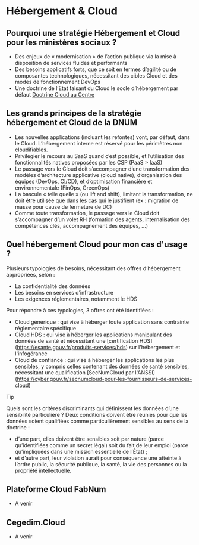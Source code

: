 # Hébergement & Cloud

## Pourquoi une stratégie Hébergement et Cloud pour les ministères sociaux ?

* Des enjeux de « modernisation » de l’action publique via la mise à disposition de services fluides et performants
* Des besoins applicatifs forts, que ce soit en termes d’agilité ou de composantes technologiques, nécessitant des cibles Cloud et des modes de fonctionnement DevOps
* Une doctrine de l’Etat faisant du Cloud le socle d’hébergement par défaut [Doctrine Cloud au Centre](https://www.numerique.gouv.fr/services/cloud/doctrine/) 

## Les grands principes de la stratégie hébergement et Cloud de la DNUM

* Les nouvelles applications (incluant les refontes) vont, par défaut, dans le Cloud. L’hébergement interne est réservé pour les périmètres non cloudifiables.
* Privilégier le recours au SaaS quand c’est possible, et l’utilisation des fonctionnalités natives proposées par les CSP (PaaS > IaaS)
* Le passage vers le Cloud doit s’accompagner d’une transformation des modèles d’architecture applicative (cloud native), d’organisation des équipes (DevOps, CI/CD), et d’optimisation financière et environnementale (FinOps, GreenOps) 
* La bascule « telle quelle » (ou lift and shift), limitant la transformation, ne doit être utilisée que dans les cas qui le justifient (ex : migration de masse pour cause de fermeture de DC)
* Comme toute transformation, le passage vers le Cloud doit s’accompagner d’un volet RH (formation des agents, internalisation des compétences clés, accompagnement des équipes, …)

## Quel hébergement Cloud pour mon cas d'usage ?  

Plusieurs typologies de besoins, nécessitant des offres d’hébergement appropriées, selon :
- La confidentialité des données
- Les besoins en services d’infrastructure
- Les exigences réglementaires, notamment le HDS

Pour répondre à ces typologies, 3 offres ont été identifiées :  
- Cloud générique : qui vise à héberger toute application sans contrainte réglementaire spécifique
- Cloud HDS : qui vise à héberger les applications manipulant des données de santé et nécessitant une [certification HDS] (https://esante.gouv.fr/produits-services/hds) sur l'hébergement et l'infogérance
- Cloud de confiance : qui vise à héberger les applications les plus sensibles, y compris celles contenant des données de santé sensibles, nécessitant une qualification [SecNumCloud par l'ANSSI] (https://cyber.gouv.fr/secnumcloud-pour-les-fournisseurs-de-services-cloud) 

> [!TIP]
> Quels sont les critères discriminants qui définissent les données d’une sensibilité particulière ?
> Deux conditions doivent être réunies pour que les données soient qualifiées comme particulièrement sensibles au sens de la doctrine :
> * d’une part, elles doivent être sensibles soit par nature (parce qu’identifiées comme un secret légal) soit du fait de leur emploi (parce qu’impliquées dans une mission essentielle de l’État) ;
> * et d’autre part, leur violation aurait pour conséquence une atteinte à l’ordre public, la sécurité publique, la santé, la vie des personnes ou la propriété intellectuelle.

## Plateforme Cloud FabNum 
* A venir

## Cegedim.Cloud 
* A venir 
